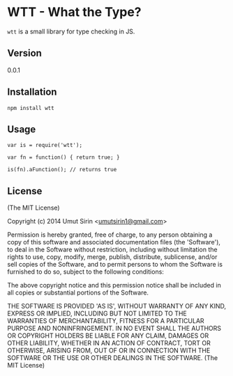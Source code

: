 WTT - What the Type?
=====

`wtt` is a small library for type checking in JS.

## Version
0.0.1

## Installation

    npm install wtt

## Usage
    var is = require('wtt');

    var fn = function() { return true; }

    is(fn).aFunction(); // returns true


## License

(The MIT License)

Copyright (c) 2014 Umut Sirin &lt;umutsirin1@gmail.com&gt;

Permission is hereby granted, free of charge, to any person obtaining
a copy of this software and associated documentation files (the
'Software'), to deal in the Software without restriction, including
without limitation the rights to use, copy, modify, merge, publish,
distribute, sublicense, and/or sell copies of the Software, and to
permit persons to whom the Software is furnished to do so, subject to
the following conditions:

The above copyright notice and this permission notice shall be
included in all copies or substantial portions of the Software.

THE SOFTWARE IS PROVIDED 'AS IS', WITHOUT WARRANTY OF ANY KIND,
EXPRESS OR IMPLIED, INCLUDING BUT NOT LIMITED TO THE WARRANTIES OF
MERCHANTABILITY, FITNESS FOR A PARTICULAR PURPOSE AND NONINFRINGEMENT.
IN NO EVENT SHALL THE AUTHORS OR COPYRIGHT HOLDERS BE LIABLE FOR ANY
CLAIM, DAMAGES OR OTHER LIABILITY, WHETHER IN AN ACTION OF CONTRACT,
TORT OR OTHERWISE, ARISING FROM, OUT OF OR IN CONNECTION WITH THE
SOFTWARE OR THE USE OR OTHER DEALINGS IN THE SOFTWARE.
(The MIT License)
